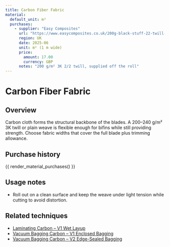 ```yaml
---
title: Carbon Fiber Fabric
material:
  default_unit: m²
  purchases:
    - supplier: "Easy Composites"
      url: "https://www.easycomposites.co.uk/200g-black-stuff-22-twill-3k-carbon-fibre-cloth"
      region: UK
      date: 2025-06
      unit: m² (1 m wide)
      price:
        amount: 17.00
        currency: GBP
      notes: "200 g/m² 3K 2/2 twill, supplied off the roll"
---
```

# Carbon Fiber Fabric

## Overview
Carbon cloth forms the structural backbone of the blades. A 200–240 g/m² 3K twill or plain weave is flexible enough for
bifins while still providing strength. Choose fabric widths that cover the full blade plus trimming allowance.

## Purchase history

{{ render_material_purchases() }}

## Usage notes
- Roll out on a clean surface and keep the weave under light tension while cutting to avoid distortion.

## Related techniques
- [Laminating Carbon – V1 Wet Layup](../techniques/laminating-carbon/v1/wet-layup.md)
- [Vacuum Bagging Carbon – V1 Enclosed Bagging](../techniques/vacuum-bagging-carbon/v1/enclosed-bagging.md)
- [Vacuum Bagging Carbon – V2 Edge-Sealed Bagging](../techniques/vacuum-bagging-carbon/v2/edge-sealed-bagging.md)

